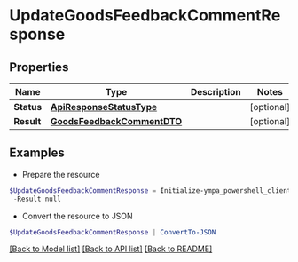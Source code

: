 # UpdateGoodsFeedbackCommentResponse
## Properties

Name | Type | Description | Notes
------------ | ------------- | ------------- | -------------
**Status** | [**ApiResponseStatusType**](ApiResponseStatusType.md) |  | [optional] 
**Result** | [**GoodsFeedbackCommentDTO**](GoodsFeedbackCommentDTO.md) |  | [optional] 

## Examples

- Prepare the resource
```powershell
$UpdateGoodsFeedbackCommentResponse = Initialize-ympa_powershell_clientUpdateGoodsFeedbackCommentResponse  -Status null `
 -Result null
```

- Convert the resource to JSON
```powershell
$UpdateGoodsFeedbackCommentResponse | ConvertTo-JSON
```

[[Back to Model list]](../README.md#documentation-for-models) [[Back to API list]](../README.md#documentation-for-api-endpoints) [[Back to README]](../README.md)

